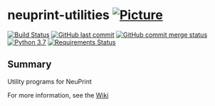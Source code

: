 # neuprint-utilities [![Picture](https://raw.github.com/janelia-flyem/janelia-flyem.github.com/master/images/HHMI_Janelia_Color_Alternate_180x40.png)](http://www.janelia.org)

[![Build Status](https://travis-ci.org/connectome-neuprint/neuprint-utilities.svg?branch=master)](https://travis-ci.org/connectome-neuprint/neuprint-utilities)
[![GitHub last commit](https://img.shields.io/github/last-commit/google/skia.svg)](https://github.com/JaneliaSciComp/neuprint-utilities)
[![GitHub commit merge status](https://img.shields.io/github/commit-status/badges/shields/master/5d4ab86b1b5ddfb3c4a70a70bd19932c52603b8c.svg)](https://github.com/JaneliaSciComp/neuprint-utilities)
[![Python 3.7](https://img.shields.io/badge/python-3.7-blue.svg)](https://www.python.org/downloads/release/python-360/)
[![Requirements Status](https://requires.io/github/connectome-neuprint/neuprint-utilities/requirements.svg?branch=master)](https://requires.io/github/connectome-neuprint/neuprint-utilities/requirements/?branch=master)

## Summary
Utility programs for NeuPrint

For more information, see the [Wiki](https://github.com/connectome-neuprint/neuprint-utilities/wiki)
